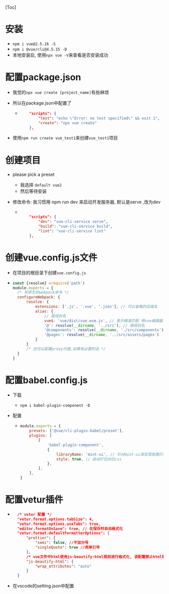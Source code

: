 [Toc]

# 安装

- `npm i vue@2.5.16 -S`
- `npm i @vue/cli@4.5.15 -D`
- 本地安装后, 使用`npx vue -V`来查看是否安装成功



# 配置package.json

- 我觉的`npx vue create [project_name]`有些麻烦

- 所以在package.json中配置了

  - ```json
    	"scripts": {
    		"test": "echo \"Error: no test specified\" && exit 1",
    		"create": "npx vue create"
    	},
    ```

- 使用`npm run create vue_test1`来创建`vue_test1`项目



# 创建项目

- please pick a preset
  - 我选择 `default vue2`
  - 然后等待安装

- 修改命令: 我习惯用 npm run dev 来启动开发服务器, 默认是serve ,改为dev

  - ```json
    
    	"scripts": {
    		"dev": "vue-cli-service serve",
    		"build": "vue-cli-service build",
    		"lint": "vue-cli-service lint"
    	},
    ```



# 创建vue.config.js文件

- 在项目的根目录下创建`vue.config.js`

- ```js
  const {resolve} =require('path')
  module.exports = {
  	/* 写原生的webpack命令 */
  	configureWebpack: {
  		resolve: {
  			extensions: ['.js', '.vue', '.json'], // 可以省略的后缀名
  			alias: {
  				// 路径别名
  				vue$: 'vue/dist/vue.esm.js', // 表示精准匹配 带vue编辑器
  				'@': resolve(__dirname, '../src'), // 路径别名
  				'@components': resolve(__dirname, './src/components'),
  				'@pages': resolve(__dirname, '../src/assets/pages')
  			}
  		}
  		/* 还可以配置proxy代理,如果有必要的话 */
  	}
  }
  ```



# 配置babel.config.js

- 下载

  - `npm i babel-plugin-component -D`

- 配置

  - ```js
    module.exports = {
        presets: ['@vue/cli-plugin-babel/preset'],
        plugins: [
            [
                'babel-plugin-component',
                {
                    libraryName: 'mint-ui', // 针对mint-ui库实现按需打包
                    style: true, // 自动打包对应css
                },
            ],
        ],
    }
    ```



# 配置vetur插件

- ```json
  	/* vutur 配置 */
  	"vetur.format.options.tabSize": 4,
  	"vetur.format.options.useTabs": true,
  	"editor.formatOnSave": true, // 在保存时自动格式化
  	"vetur.format.defaultFormatterOptions": {
  		"prettier": {
  			"semi": false, //不加分号
  			"singleQuote": true //用单引号
  		},
  		/* vue文件中html使用js-beautify-html规则进行格式化, 该配置禁止html标签自动跳行 */
  		"js-beautify-html": {
  			"wrap_attributes": "auto"
  		}
  	}
  ```

- 在vscode的setting.json中配置